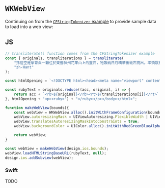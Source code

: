 # `WKWebView`

Continuing on from the [`CFStringTokenizer` example](https://github.com/shirakaba/nativescript-grimoire/blob/master/text%20tokenisation/README.md) to provide sample data to load into a web view:

## JS

```js
// transliterate() function comes from the CFStringTokenizer example
const { originals, transliterations } = transliterate(
    "孫悟空是孕育自一顆位於東勝神州花果山上的靈石，牠吸納日月精華後破石而出，率領眾猴在花果山稱王，被敬拜為「美猴王」。牠因見到其它猴子老死而興起求得長生不死之法的念頭，便前往斜月三星洞拜菩提祖師為師。菩提祖師賜牠「孫悟空」之名，授他七十二般變化之法和觔斗雲。",
    "zh-Hant"
);

const htmlOpening = `<!DOCTYPE html><head><meta name="viewport" content="width=device-width, initial-scale=1"></head><body><html>`;

const rubyText = originals.reduce((acc, original, i) => {
    return acc + `<rb>${original}</rb><rt>${transliterations[i]}</rt>`
}, htmlOpening + "<p><ruby>") + "</ruby></p></body></html>";

function makeWebView(bounds){
    const webView = WKWebView.alloc().initWithFrameConfiguration(bounds, WKWebViewConfiguration.alloc().init());
    webView.autoresizingMask = UIViewAutoresizing.FlexibleWidth | UIViewAutoresizing.FlexibleHeight;
    webView.translatesAutoresizingMaskIntoConstraints = true;
    webView.backgroundColor = UIColor.alloc().initWithRedGreenBlueAlpha(0,1,0,1);

    return webView;
}

const webView = makeWebView(design.ios.bounds);
webView.loadHTMLStringBaseURL(rubyText, null);
design.ios.addSubview(webView);
```

### Swift

TODO

